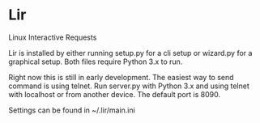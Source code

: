 # Lir
Linux Interactive Requests

Lir is installed by either running setup.py for a cli setup or wizard.py for a graphical setup. Both files require Python 3.x to run.

Right now this is still in early development. The easiest way to send command is using telnet. Run server.py with Python 3.x and using telnet with localhost or from another device. The default port is 8090.

Settings can be found in ~/.lir/main.ini
